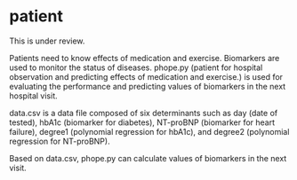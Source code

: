 # patient
This is under review.

Patients need to know effects of medication and exercise. 
Biomarkers are used to monitor the status of diseases.
phope.py (patient for hospital observation and predicting effects of medication and exercise.)
is used for evaluating the performance and predicting values of biomarkers in the next hospital visit.

data.csv is a data file composed of six determinants such as day (date of tested), hbA1c (biomarker for diabetes), NT-proBNP (biomarker for heart failure), degree1 (polynomial regression for hbA1c), and degree2 (polynomial regression for NT-proBNP).

Based on data.csv, phope.py can calculate values of biomarkers in the next visit.

